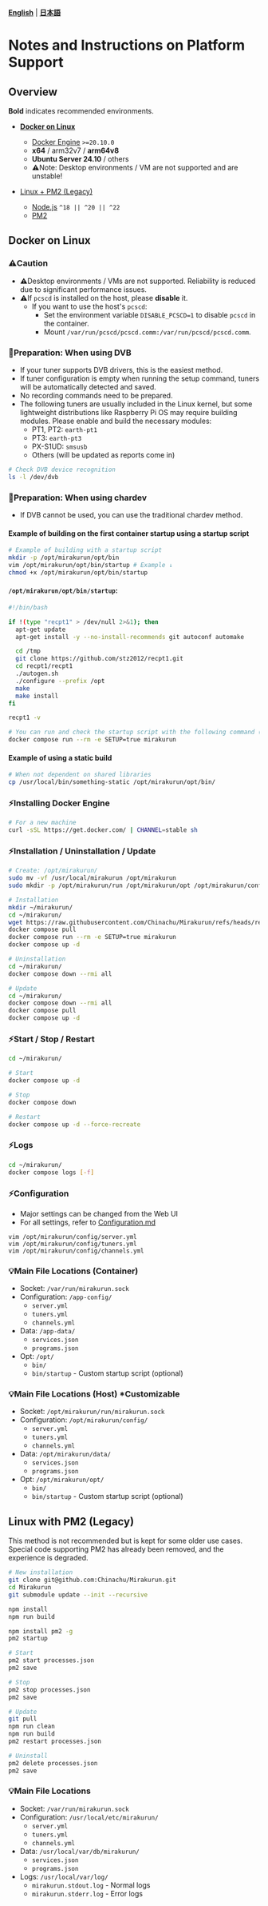 [**English**](Platforms.md) | [**日本語**](Platforms.ja.md)

# Notes and Instructions on Platform Support

## Overview

**Bold** indicates recommended environments.

- [**Docker on Linux**](#docker-on-linux)
  - [Docker Engine](https://docs.docker.com/engine/install/) `>=20.10.0`
  - **x64** / arm32v7 / **arm64v8**
  - **Ubuntu Server 24.10** / others
  - ⚠️Note: Desktop environments / VM are not supported and are unstable!

- [Linux + PM2 (Legacy)](#linux-with-pm2-legacy)
  - [Node.js](https://nodejs.org/en/download) `^18 || ^20 || ^22`
  - [PM2](https://pm2.keymetrics.io/)

## Docker on Linux

### ⚠️Caution

- ⚠️Desktop environments / VMs are not supported. Reliability is reduced due to significant performance issues.
- ⚠️If `pcscd` is installed on the host, please **disable** it.
  - If you want to use the host's `pcscd`:
    - Set the environment variable `DISABLE_PCSCD=1` to disable `pcscd` in the container.
    - Mount `/var/run/pcscd/pcscd.comm:/var/run/pcscd/pcscd.comm`.

### 🍱Preparation: When using DVB

- If your tuner supports DVB drivers, this is the easiest method.
- If tuner configuration is empty when running the setup command, tuners will be automatically detected and saved.
- No recording commands need to be prepared.
- The following tuners are usually included in the Linux kernel, but some lightweight distributions like Raspberry Pi OS may require building modules. Please enable and build the necessary modules:
  - PT1, PT2: `earth-pt1`
  - PT3: `earth-pt3`
  - PX-S1UD: `smsusb`
  - Others (will be updated as reports come in)

```sh
# Check DVB device recognition
ls -l /dev/dvb
```

### 🍱Preparation: When using chardev

- If DVB cannot be used, you can use the traditional chardev method.

#### Example of building on the first container startup using a startup script
```sh
# Example of building with a startup script
mkdir -p /opt/mirakurun/opt/bin
vim /opt/mirakurun/opt/bin/startup # Example ↓
chmod +x /opt/mirakurun/opt/bin/startup
```

#### `/opt/mirakurun/opt/bin/startup`:
```bash
#!/bin/bash

if !(type "recpt1" > /dev/null 2>&1); then
  apt-get update
  apt-get install -y --no-install-recommends git autoconf automake

  cd /tmp
  git clone https://github.com/stz2012/recpt1.git
  cd recpt1/recpt1
  ./autogen.sh
  ./configure --prefix /opt
  make
  make install
fi

recpt1 -v
```
```sh
# You can run and check the startup script with the following command (server will not start)
docker compose run --rm -e SETUP=true mirakurun
```
#### Example of using a static build

```sh
# When not dependent on shared libraries
cp /usr/local/bin/something-static /opt/mirakurun/opt/bin/
```

### ⚡Installing Docker Engine

```sh
# For a new machine
curl -sSL https://get.docker.com/ | CHANNEL=stable sh
```

### ⚡Installation / Uninstallation / Update

```sh
# Create: /opt/mirakurun/
sudo mv -vf /usr/local/mirakurun /opt/mirakurun
sudo mkdir -p /opt/mirakurun/run /opt/mirakurun/opt /opt/mirakurun/config /opt/mirakurun/data

# Installation
mkdir ~/mirakurun/
cd ~/mirakurun/
wget https://raw.githubusercontent.com/Chinachu/Mirakurun/refs/heads/release/4.0.0/docker/docker-compose.yml
docker compose pull
docker compose run --rm -e SETUP=true mirakurun
docker compose up -d

# Uninstallation
cd ~/mirakurun/
docker compose down --rmi all

# Update
cd ~/mirakurun/
docker compose down --rmi all
docker compose pull
docker compose up -d
```

### ⚡Start / Stop / Restart

```sh
cd ~/mirakurun/

# Start
docker compose up -d

# Stop
docker compose down

# Restart
docker compose up -d --force-recreate
```

### ⚡Logs

```sh
cd ~/mirakurun/
docker compose logs [-f]
```

### ⚡Configuration

- Major settings can be changed from the Web UI
- For all settings, refer to [Configuration.md](Configuration.md)

```
vim /opt/mirakurun/config/server.yml
vim /opt/mirakurun/config/tuners.yml
vim /opt/mirakurun/config/channels.yml
```

### 💡Main File Locations (Container)

- Socket: `/var/run/mirakurun.sock`
- Configuration: `/app-config/`
  - `server.yml`
  - `tuners.yml`
  - `channels.yml`
- Data: `/app-data/`
  - `services.json`
  - `programs.json`
- Opt: `/opt/`
  - `bin/`
  - `bin/startup` - Custom startup script (optional)

### 💡Main File Locations (Host) *Customizable

- Socket: `/opt/mirakurun/run/mirakurun.sock`
- Configuration: `/opt/mirakurun/config/`
  - `server.yml`
  - `tuners.yml`
  - `channels.yml`
- Data: `/opt/mirakurun/data/`
  - `services.json`
  - `programs.json`
- Opt: `/opt/mirakurun/opt/`
  - `bin/`
  - `bin/startup` - Custom startup script (optional)

## Linux with PM2 (Legacy)

This method is not recommended but is kept for some older use cases.
Special code supporting PM2 has already been removed, and the experience is degraded.

```sh
# New installation
git clone git@github.com:Chinachu/Mirakurun.git
cd Mirakurun
git submodule update --init --recursive

npm install
npm run build

npm install pm2 -g
pm2 startup

# Start
pm2 start processes.json
pm2 save

# Stop
pm2 stop processes.json
pm2 save

# Update
git pull
npm run clean
npm run build
pm2 restart processes.json

# Uninstall
pm2 delete processes.json
pm2 save
```

### 💡Main File Locations

- Socket: `/var/run/mirakurun.sock`
- Configuration: `/usr/local/etc/mirakurun/`
  - `server.yml`
  - `tuners.yml`
  - `channels.yml`
- Data: `/usr/local/var/db/mirakurun/`
  - `services.json`
  - `programs.json`
- Logs: `/usr/local/var/log/`
  - `mirakurun.stdout.log` - Normal logs
  - `mirakurun.stderr.log` - Error logs
